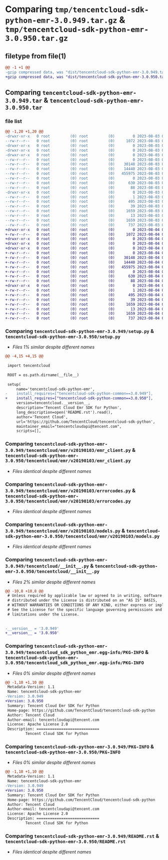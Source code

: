 # Comparing `tmp/tencentcloud-sdk-python-emr-3.0.949.tar.gz` & `tmp/tencentcloud-sdk-python-emr-3.0.950.tar.gz`

## filetype from file(1)

```diff
@@ -1 +1 @@
-gzip compressed data, was "dist/tencentcloud-sdk-python-emr-3.0.949.tar", last modified: Thu Aug  3 00:25:58 2023, max compression
+gzip compressed data, was "dist/tencentcloud-sdk-python-emr-3.0.950.tar", last modified: Fri Aug  4 00:26:35 2023, max compression
```

## Comparing `tencentcloud-sdk-python-emr-3.0.949.tar` & `tencentcloud-sdk-python-emr-3.0.950.tar`

### file list

```diff
@@ -1,20 +1,20 @@
-drwxr-xr-x   0 root         (0) root         (0)        0 2023-08-03 00:25:58.000000 tencentcloud-sdk-python-emr-3.0.949/
--rw-r--r--   0 root         (0) root         (0)     1072 2023-08-03 00:25:58.000000 tencentcloud-sdk-python-emr-3.0.949/setup.py
-drwxr-xr-x   0 root         (0) root         (0)        0 2023-08-03 00:25:58.000000 tencentcloud-sdk-python-emr-3.0.949/tencentcloud/
-drwxr-xr-x   0 root         (0) root         (0)        0 2023-08-03 00:25:58.000000 tencentcloud-sdk-python-emr-3.0.949/tencentcloud/emr/
-drwxr-xr-x   0 root         (0) root         (0)        0 2023-08-03 00:25:58.000000 tencentcloud-sdk-python-emr-3.0.949/tencentcloud/emr/v20190103/
--rw-r--r--   0 root         (0) root         (0)        0 2023-08-03 00:25:58.000000 tencentcloud-sdk-python-emr-3.0.949/tencentcloud/emr/v20190103/__init__.py
--rw-r--r--   0 root         (0) root         (0)    30148 2023-08-03 00:25:58.000000 tencentcloud-sdk-python-emr-3.0.949/tencentcloud/emr/v20190103/emr_client.py
--rw-r--r--   0 root         (0) root         (0)    14440 2023-08-03 00:25:58.000000 tencentcloud-sdk-python-emr-3.0.949/tencentcloud/emr/v20190103/errorcodes.py
--rw-r--r--   0 root         (0) root         (0)   455975 2023-08-03 00:25:58.000000 tencentcloud-sdk-python-emr-3.0.949/tencentcloud/emr/v20190103/models.py
--rw-r--r--   0 root         (0) root         (0)        0 2023-08-03 00:25:58.000000 tencentcloud-sdk-python-emr-3.0.949/tencentcloud/emr/__init__.py
--rw-r--r--   0 root         (0) root         (0)      630 2023-08-03 00:25:58.000000 tencentcloud-sdk-python-emr-3.0.949/tencentcloud/__init__.py
--rw-r--r--   0 root         (0) root         (0)       88 2023-08-03 00:25:58.000000 tencentcloud-sdk-python-emr-3.0.949/setup.cfg
-drwxr-xr-x   0 root         (0) root         (0)        0 2023-08-03 00:25:58.000000 tencentcloud-sdk-python-emr-3.0.949/tencentcloud_sdk_python_emr.egg-info/
--rw-r--r--   0 root         (0) root         (0)        1 2023-08-03 00:25:58.000000 tencentcloud-sdk-python-emr-3.0.949/tencentcloud_sdk_python_emr.egg-info/dependency_links.txt
--rw-r--r--   0 root         (0) root         (0)      495 2023-08-03 00:25:58.000000 tencentcloud-sdk-python-emr-3.0.949/tencentcloud_sdk_python_emr.egg-info/SOURCES.txt
--rw-r--r--   0 root         (0) root         (0)       39 2023-08-03 00:25:58.000000 tencentcloud-sdk-python-emr-3.0.949/tencentcloud_sdk_python_emr.egg-info/requires.txt
--rw-r--r--   0 root         (0) root         (0)     1659 2023-08-03 00:25:58.000000 tencentcloud-sdk-python-emr-3.0.949/tencentcloud_sdk_python_emr.egg-info/PKG-INFO
--rw-r--r--   0 root         (0) root         (0)       13 2023-08-03 00:25:58.000000 tencentcloud-sdk-python-emr-3.0.949/tencentcloud_sdk_python_emr.egg-info/top_level.txt
--rw-r--r--   0 root         (0) root         (0)     1659 2023-08-03 00:25:58.000000 tencentcloud-sdk-python-emr-3.0.949/PKG-INFO
--rw-r--r--   0 root         (0) root         (0)      737 2023-08-03 00:25:58.000000 tencentcloud-sdk-python-emr-3.0.949/README.rst
+drwxr-xr-x   0 root         (0) root         (0)        0 2023-08-04 00:26:35.000000 tencentcloud-sdk-python-emr-3.0.950/
+-rw-r--r--   0 root         (0) root         (0)     1072 2023-08-04 00:26:35.000000 tencentcloud-sdk-python-emr-3.0.950/setup.py
+drwxr-xr-x   0 root         (0) root         (0)        0 2023-08-04 00:26:35.000000 tencentcloud-sdk-python-emr-3.0.950/tencentcloud/
+drwxr-xr-x   0 root         (0) root         (0)        0 2023-08-04 00:26:35.000000 tencentcloud-sdk-python-emr-3.0.950/tencentcloud/emr/
+drwxr-xr-x   0 root         (0) root         (0)        0 2023-08-04 00:26:35.000000 tencentcloud-sdk-python-emr-3.0.950/tencentcloud/emr/v20190103/
+-rw-r--r--   0 root         (0) root         (0)        0 2023-08-04 00:26:35.000000 tencentcloud-sdk-python-emr-3.0.950/tencentcloud/emr/v20190103/__init__.py
+-rw-r--r--   0 root         (0) root         (0)    30148 2023-08-04 00:26:35.000000 tencentcloud-sdk-python-emr-3.0.950/tencentcloud/emr/v20190103/emr_client.py
+-rw-r--r--   0 root         (0) root         (0)    14440 2023-08-04 00:26:35.000000 tencentcloud-sdk-python-emr-3.0.950/tencentcloud/emr/v20190103/errorcodes.py
+-rw-r--r--   0 root         (0) root         (0)   455975 2023-08-04 00:26:35.000000 tencentcloud-sdk-python-emr-3.0.950/tencentcloud/emr/v20190103/models.py
+-rw-r--r--   0 root         (0) root         (0)        0 2023-08-04 00:26:35.000000 tencentcloud-sdk-python-emr-3.0.950/tencentcloud/emr/__init__.py
+-rw-r--r--   0 root         (0) root         (0)      630 2023-08-04 00:26:35.000000 tencentcloud-sdk-python-emr-3.0.950/tencentcloud/__init__.py
+-rw-r--r--   0 root         (0) root         (0)       88 2023-08-04 00:26:35.000000 tencentcloud-sdk-python-emr-3.0.950/setup.cfg
+drwxr-xr-x   0 root         (0) root         (0)        0 2023-08-04 00:26:35.000000 tencentcloud-sdk-python-emr-3.0.950/tencentcloud_sdk_python_emr.egg-info/
+-rw-r--r--   0 root         (0) root         (0)        1 2023-08-04 00:26:35.000000 tencentcloud-sdk-python-emr-3.0.950/tencentcloud_sdk_python_emr.egg-info/dependency_links.txt
+-rw-r--r--   0 root         (0) root         (0)      495 2023-08-04 00:26:35.000000 tencentcloud-sdk-python-emr-3.0.950/tencentcloud_sdk_python_emr.egg-info/SOURCES.txt
+-rw-r--r--   0 root         (0) root         (0)       39 2023-08-04 00:26:35.000000 tencentcloud-sdk-python-emr-3.0.950/tencentcloud_sdk_python_emr.egg-info/requires.txt
+-rw-r--r--   0 root         (0) root         (0)     1659 2023-08-04 00:26:35.000000 tencentcloud-sdk-python-emr-3.0.950/tencentcloud_sdk_python_emr.egg-info/PKG-INFO
+-rw-r--r--   0 root         (0) root         (0)       13 2023-08-04 00:26:35.000000 tencentcloud-sdk-python-emr-3.0.950/tencentcloud_sdk_python_emr.egg-info/top_level.txt
+-rw-r--r--   0 root         (0) root         (0)     1659 2023-08-04 00:26:35.000000 tencentcloud-sdk-python-emr-3.0.950/PKG-INFO
+-rw-r--r--   0 root         (0) root         (0)      737 2023-08-04 00:26:35.000000 tencentcloud-sdk-python-emr-3.0.950/README.rst
```

### Comparing `tencentcloud-sdk-python-emr-3.0.949/setup.py` & `tencentcloud-sdk-python-emr-3.0.950/setup.py`

 * *Files 1% similar despite different names*

```diff
@@ -4,15 +4,15 @@
 
 import tencentcloud
 
 ROOT = os.path.dirname(__file__)
 
 setup(
     name='tencentcloud-sdk-python-emr',
-    install_requires=["tencentcloud-sdk-python-common==3.0.949"],
+    install_requires=["tencentcloud-sdk-python-common==3.0.950"],
     version=tencentcloud.__version__,
     description='Tencent Cloud Emr SDK for Python',
     long_description=open('README.rst').read(),
     author='Tencent Cloud',
     url='https://github.com/TencentCloud/tencentcloud-sdk-python',
     maintainer_email="tencentcloudapi@tencent.com",
     scripts=[],
```

### Comparing `tencentcloud-sdk-python-emr-3.0.949/tencentcloud/emr/v20190103/emr_client.py` & `tencentcloud-sdk-python-emr-3.0.950/tencentcloud/emr/v20190103/emr_client.py`

 * *Files identical despite different names*

### Comparing `tencentcloud-sdk-python-emr-3.0.949/tencentcloud/emr/v20190103/errorcodes.py` & `tencentcloud-sdk-python-emr-3.0.950/tencentcloud/emr/v20190103/errorcodes.py`

 * *Files identical despite different names*

### Comparing `tencentcloud-sdk-python-emr-3.0.949/tencentcloud/emr/v20190103/models.py` & `tencentcloud-sdk-python-emr-3.0.950/tencentcloud/emr/v20190103/models.py`

 * *Files identical despite different names*

### Comparing `tencentcloud-sdk-python-emr-3.0.949/tencentcloud/__init__.py` & `tencentcloud-sdk-python-emr-3.0.950/tencentcloud/__init__.py`

 * *Files 2% similar despite different names*

```diff
@@ -10,8 +10,8 @@
 # Unless required by applicable law or agreed to in writing, software
 # distributed under the License is distributed on an "AS IS" BASIS,
 # WITHOUT WARRANTIES OR CONDITIONS OF ANY KIND, either express or implied.
 # See the License for the specific language governing permissions and
 # limitations under the License.
 
 
-__version__ = '3.0.949'
+__version__ = '3.0.950'
```

### Comparing `tencentcloud-sdk-python-emr-3.0.949/tencentcloud_sdk_python_emr.egg-info/PKG-INFO` & `tencentcloud-sdk-python-emr-3.0.950/tencentcloud_sdk_python_emr.egg-info/PKG-INFO`

 * *Files 0% similar despite different names*

```diff
@@ -1,10 +1,10 @@
 Metadata-Version: 1.1
 Name: tencentcloud-sdk-python-emr
-Version: 3.0.949
+Version: 3.0.950
 Summary: Tencent Cloud Emr SDK for Python
 Home-page: https://github.com/TencentCloud/tencentcloud-sdk-python
 Author: Tencent Cloud
 Author-email: tencentcloudapi@tencent.com
 License: Apache License 2.0
 Description: ============================
         Tencent Cloud SDK for Python
```

### Comparing `tencentcloud-sdk-python-emr-3.0.949/PKG-INFO` & `tencentcloud-sdk-python-emr-3.0.950/PKG-INFO`

 * *Files 0% similar despite different names*

```diff
@@ -1,10 +1,10 @@
 Metadata-Version: 1.1
 Name: tencentcloud-sdk-python-emr
-Version: 3.0.949
+Version: 3.0.950
 Summary: Tencent Cloud Emr SDK for Python
 Home-page: https://github.com/TencentCloud/tencentcloud-sdk-python
 Author: Tencent Cloud
 Author-email: tencentcloudapi@tencent.com
 License: Apache License 2.0
 Description: ============================
         Tencent Cloud SDK for Python
```

### Comparing `tencentcloud-sdk-python-emr-3.0.949/README.rst` & `tencentcloud-sdk-python-emr-3.0.950/README.rst`

 * *Files identical despite different names*


